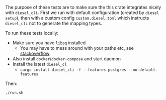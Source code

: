 The purpose of these tests are to make sure the this crate integrates nicely with `diesel_cli`. First we run with default configuration (created by `diesel setup`), then with a custom config `custom.diesel.toml` which instructs `diesel_cli` not to generate the mapping types.

To run these tests locally:

* Make sure you have `libpq` installed
  - You may have to mess around with your paths etc, see [stackoverflow](https://stackoverflow.com/questions/44654216/correct-way-to-install-psql-without-full-postgres-on-macos)
* Also install `docker`/`docker-compose` and start daemon
* Install the latest `diesel_cl`
  - `cargo install diesel_cli -f --features postgres --no-default-features`

Then:

```bash
./run.sh
```

